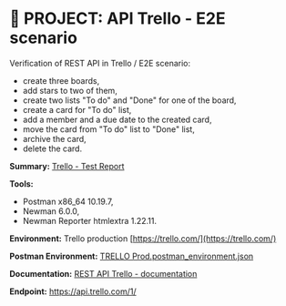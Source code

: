 # :file_folder: PROJECT: API Trello - E2E scenario
Verification of REST API in Trello / E2E scenario:
- create three boards,
- add stars to two of them,
- create two lists "To do" and "Done" for one of the board,
- create a card for "To do" list,
- add a member and a due date to the created card,
- move the card from "To do" list to "Done" list,
- archive the card,
- delete the card.

**Summary:** [Trello - Test Report]()

**Tools:**
- Postman x86_64 10.19.7,
- Newman 6.0.0,
- Newman Reporter htmlextra 1.22.11.

**Environment:** Trello production [https://trello.com/](https://trello.com/)

**Postman Environment:** [TRELLO Prod.postman_environment.json]()

**Documentation:** [REST API Trello - documentation](https://developer.atlassian.com/cloud/trello/rest/api-group-boards/#api-boards-post)

**Endpoint:** https://api.trello.com/1/
